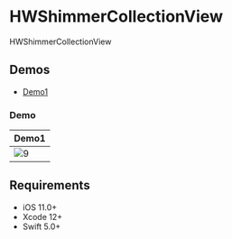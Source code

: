 # HWShimmerCollectionView
HWShimmerCollectionView

## Demos
* [Demo1](#demo)

### Demo <a id="demo"></a>

| Demo1 |
|---|
|![9](https://user-images.githubusercontent.com/60125719/108358449-14edeb80-7232-11eb-84d3-a3b0f898a0d7.gif) |

## Requirements

- iOS 11.0+
- Xcode 12+
- Swift 5.0+
